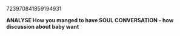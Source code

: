723970841859194931

**ANALYSE How you manged to have SOUL CONVERSATION - how discussion about baby want**